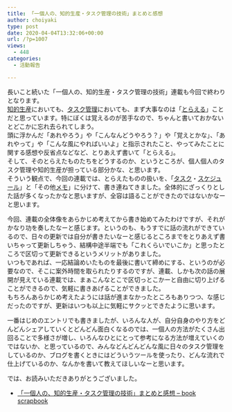 ```yaml
---
title: 「一個人の、知的生産・タスク管理の技術」まとめと感想
author: choiyaki
type: post
date: 2020-04-04T13:32:06+00:00
url: /?p=1007
views:
  - 448
categories:
  - 活動報告

---
```

長いこと続いた「一個人の、知的生産・タスク管理の技術」連載も今回で終わりとなります。  
[知的生産][1]においても、[タスク管理][2]においても、まず大事なのは「[とらえる][3]」ことだと思っています。特にぼくは覚えるのが苦手なので、ちゃんと書いておかないとどこかに忘れ去られてしまう。  
頭に浮かんだ「あれやろう」や「こんなんどうやろう？」や「覚えとかな」、「あれやって」や「こんな風にやればいいよ」と指示されたこと、やってみたことに関する感想や反省点などなど、とりあえず書いて「とらえる」。  
そして、そのとらえたものたちをどうするのか、というところが、個人個人のタスク管理や知的生産が担っている部分かな、と思います。  
そういう観点で、今回の連載では、とらえたものの扱いを、「[タスク][4]・[スケジュール][5]」と「その他[メモ][6]」に分けて、書き連ねてきました。全体的にざっくりとした話が多くなったかなと思いますが、全容は語ることができたのではないかなーと思います。

今回、連載の全体像をあらかじめ考えてから書き始めてみたわけですが、それがかなり功を奏したなーと感じます。というのも、もうすでに話の流れができているので、日々の更新では自分が書きたいなーと感じるところまでをとりあえず書いちゃって更新しちゃう、結構中途半端でも「これくらいでいこか」と思ったところで区切って更新できるというメリットがありました。  
いつもであれば、一応結論めいたものを最後に書いて締めにする、というのが必要なので、そこに案外時間を取られたりするのですが、連載、しかも次の話の展開が見えている連載では、まぁこんなとこで区切っとこかーと自由に切り上げることができるので、気軽に書きあげることができました。  
もちろんあらかじめ考えたようには話が進まなかったところもありつつ、な感じだったのですが、更新はいつも以上に気軽にサクッとできたように思います。

一番はじめのエントリでも書きましたが、いろんな人が、自分自身のやり方をどんどんシェアしていくとどんどん面白くなるのでは、一個人の方法がたくさん出回ることで多様さが増し、いろんなひとにとって参考になる方法が増えていくのではないか、と思っているので、みんなどんどんどんな風に日々のタスク管理をしているのか、ブログを書くときにはどういうツールを使ったり、どんな流れで仕上げているのか、なんかを書いて教えてほしいなーと思います。

では、お読みいただきありがとうございました。

  * [「一個人の、知的生産・タスク管理の技術」まとめと感想 &#8211; book scrapbook][7]

 [1]: https://scrapbox.io/choiyaki-hondana/%E7%9F%A5%E7%9A%84%E7%94%9F%E7%94%A3
 [2]: https://scrapbox.io/choiyaki-hondana/%E3%82%BF%E3%82%B9%E3%82%AF%E7%AE%A1%E7%90%86
 [3]: https://scrapbox.io/choiyaki-hondana/%E3%81%A8%E3%82%89%E3%81%88%E3%82%8B
 [4]: https://scrapbox.io/choiyaki-hondana/%E3%82%BF%E3%82%B9%E3%82%AF
 [5]: https://scrapbox.io/choiyaki-hondana/%E3%82%B9%E3%82%B1%E3%82%B8%E3%83%A5%E3%83%BC%E3%83%AB
 [6]: https://scrapbox.io/choiyaki-hondana/%E3%83%A1%E3%83%A2
 [7]: https://scrapbox.io/choiyaki-hondana/%E3%80%8C%E4%B8%80%E5%80%8B%E4%BA%BA%E3%81%AE%E3%80%81%E7%9F%A5%E7%9A%84%E7%94%9F%E7%94%A3%E3%83%BB%E3%82%BF%E3%82%B9%E3%82%AF%E7%AE%A1%E7%90%86%E3%81%AE%E6%8A%80%E8%A1%93%E3%80%8D%E3%81%BE%E3%81%A8%E3%82%81%E3%81%A8%E6%84%9F%E6%83%B3